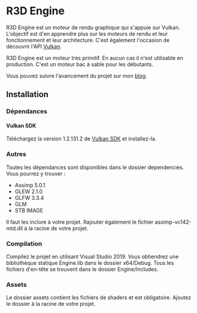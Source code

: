# R3D Engine

R3D Engine est un moteur de rendu graphique qui s'appuie sur Vulkan. L'objectif est d'en apprendre plus sur les moteurs de rendu et leur fonctionnement et leur architecture. C'est également l'occasion de découvrir l'API [Vulkan](https://www.vulkan.org/).

R3D Engine est un moteur très primitif. En aucun cas il n'est utilisable en production. C'est un moteur bac à sable pour les débutants.

Vous pouvez suivre l'avancement du projet sur mon [blog](https://mrscriptx.github.io/).

## Installation

### Dépendances

#### Vulkan SDK
Téléchargez la version 1.2.131.2 de [Vulkan SDK](https://vulkan.lunarg.com/sdk/home) et installez-la.

### Autres
Toutes les dépendances sont disponibles dans le dossier dependencies. Vous pourrez y trouver :
- Assimp 5.0.1
- GLEW 2.1.0
- GLFW 3.3.4
- GLM
- STB IMAGE

Il faut les inclure à votre projet. Rajouter également le fichier assimp-vc142-mtd.dll à la racine de votre projet.

### Compilation
Compilez le projet en utilisant Visual Studio 2019. Vous obtiendrez une bibliothèque statique Engine.lib dans le dossier x64/Debug. Tous les fichiers d'en-tête se trouvent dans le dossier Engine/Includes.

### Assets
Le dossier assets contient les fichiers de shaders et est obligatoire. Ajoutez le dossier à la racine de votre projet.